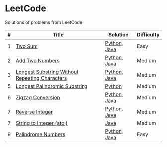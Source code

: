 # LeetCode
Solutions of problems from LeetCode

| # | Title  | Solution | Difficulty | 
|---|---|---|---|
| 1  | [Two Sum](https://leetcode.com/problems/two-sum/description/) | [Python](https://github.com/WiebkeRingels/LeetCode/blob/main/Python/01-TwoSum.py), [Java](https://github.com/WiebkeRingels/LeetCode/blob/main/Java/01-TwoSum.java) | Easy |  
| 2  | [Add Two Numbers](https://leetcode.com/problems/add-two-numbers/) | [Python](https://github.com/WiebkeRingels/LeetCode/blob/main/Python/02-AddTwoNumbers.py), [Java](https://github.com/WiebkeRingels/LeetCode/blob/main/Java/02-AddTwoNumbers.java) | Medium |  
| 3  | [Longest Substring Without Repeating Characters](https://leetcode.com/problems/longest-substring-without-repeating-characters/description/) | [Python](https://github.com/WiebkeRingels/LeetCode/blob/main/Python/03-LongestSubstring.py), [Java](https://github.com/WiebkeRingels/LeetCode/blob/main/Java/03-LongestSubstring.java) | Medium | 
| 5  | [Longest Palindromic Substring](https://leetcode.com/problems/longest-palindromic-substring/description/) | [Python](https://github.com/WiebkeRingels/LeetCode/blob/main/Python/05-LongestPalindromicSubstring.py) | Medium | 
| 6  | [Zigzag Conversion](https://github.com/WiebkeRingels/LeetCode/blob/main/Python/6-zigzag-conversion/zigzag-conversion.py) | [Python](https://github.com/WiebkeRingels/LeetCode/blob/main/Python/06-ZigZagConversion.py), [Java](https://github.com/WiebkeRingels/LeetCode/blob/main/Java/06-ZigZagConversion.java) | Medium | 
| 7  | [Reverse Integer](https://leetcode.com/problems/reverse-integer/) | [Python](https://github.com/WiebkeRingels/LeetCode/blob/main/Python/07-ReverseInteger.py), [Java](https://github.com/WiebkeRingels/LeetCode/blob/main/Java/07-ReverseInteger.java) | Medium | 
| 7  | [String to Integer (atoi)](https://leetcode.com/problems/string-to-integer-atoi/) | [Java](https://github.com/WiebkeRingels/LeetCode/blob/main/Java/08-MyAtoi.java) | Medium | 
| 9  | [Palindrome Numbers](https://leetcode.com/problems/palindrome-number/description/) | [Python](https://github.com/WiebkeRingels/LeetCode/blob/main/Python/09-PalindromeNumbers.py), [Java](https://github.com/WiebkeRingels/LeetCode/blob/main/Java/09-PalindromeNumbers.java) | Easy | 
